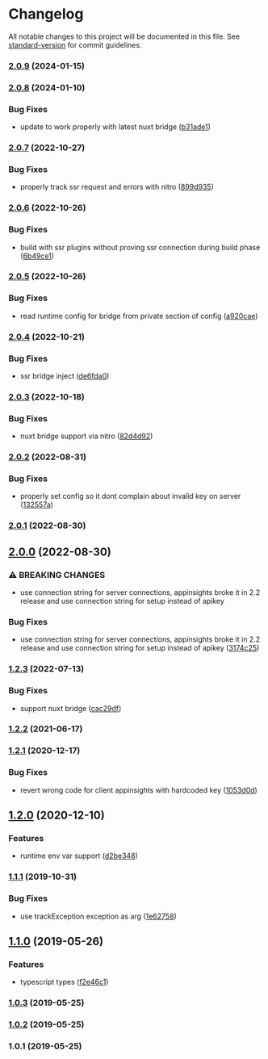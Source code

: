 # Changelog

All notable changes to this project will be documented in this file. See [standard-version](https://github.com/conventional-changelog/standard-version) for commit guidelines.

### [2.0.9](https://github.com/nuxt-community/applicationinsights-module/compare/v2.0.8...v2.0.9) (2024-01-15)

### [2.0.8](https://github.com/nuxt-community/applicationinsights-module/compare/v2.0.7...v2.0.8) (2024-01-10)


### Bug Fixes

* update to work properly with latest nuxt bridge ([b31ade1](https://github.com/nuxt-community/applicationinsights-module/commit/b31ade1f9c916296a09a9885c15b00009818ab19))

### [2.0.7](https://github.com/nuxt-community/applicationinsights-module/compare/v2.0.6...v2.0.7) (2022-10-27)


### Bug Fixes

* properly track ssr request and errors with  nitro ([899d935](https://github.com/nuxt-community/applicationinsights-module/commit/899d9358573c37a3f711109783fd64d368271952))

### [2.0.6](https://github.com/nuxt-community/applicationinsights-module/compare/v2.0.5...v2.0.6) (2022-10-26)


### Bug Fixes

* build with ssr plugins without proving ssr connection during build phase ([6b49ce1](https://github.com/nuxt-community/applicationinsights-module/commit/6b49ce15a3ce336e7422491dc71354733070cc5e))

### [2.0.5](https://github.com/nuxt-community/applicationinsights-module/compare/v2.0.4...v2.0.5) (2022-10-26)


### Bug Fixes

* read runtime config for bridge from private section of config ([a920cae](https://github.com/nuxt-community/applicationinsights-module/commit/a920cae2fc3184474335b86de7bdd3a29f221360))

### [2.0.4](https://github.com/nuxt-community/applicationinsights-module/compare/v2.0.3...v2.0.4) (2022-10-21)


### Bug Fixes

* ssr bridge inject ([de6fda0](https://github.com/nuxt-community/applicationinsights-module/commit/de6fda043076dfb954e557b8c71f433abac976d2))

### [2.0.3](https://github.com/nuxt-community/applicationinsights-module/compare/v2.0.2...v2.0.3) (2022-10-18)


### Bug Fixes

* nuxt bridge support via nitro ([82d4d92](https://github.com/nuxt-community/applicationinsights-module/commit/82d4d92dfa1eba23e9404c67b75b6f277a07a814))

### [2.0.2](https://github.com/nuxt-community/applicationinsights-module/compare/v2.0.1...v2.0.2) (2022-08-31)


### Bug Fixes

* properly set config so it dont complain about invalid key on server ([132557a](https://github.com/nuxt-community/applicationinsights-module/commit/132557a106ec18284dd0cea93c0e1d0c5129023a))

### [2.0.1](https://github.com/nuxt-community/applicationinsights-module/compare/v2.0.0...v2.0.1) (2022-08-30)

## [2.0.0](https://github.com/nuxt-community/applicationinsights-module/compare/v1.2.3...v2.0.0) (2022-08-30)


### ⚠ BREAKING CHANGES

* use connection string for server connections, appinsights broke it in 2.2 release and use connection string for setup instead of apikey

### Bug Fixes

* use connection string for server connections, appinsights broke it in 2.2 release and use connection string for setup instead of apikey ([3174c25](https://github.com/nuxt-community/applicationinsights-module/commit/3174c2532f03486525cefb25d2e506d7f646888b))

### [1.2.3](https://github.com/nuxt-community/applicationinsights-module/compare/v1.2.2...v1.2.3) (2022-07-13)


### Bug Fixes

* support nuxt bridge ([cac29df](https://github.com/nuxt-community/applicationinsights-module/commit/cac29df6bf62aabddc461f54580ed0b912d0c812))

### [1.2.2](https://github.com/nuxt-community/applicationinsights-module/compare/v1.2.1...v1.2.2) (2021-06-17)

### [1.2.1](https://github.com/nuxt-community/applicationinsights-module/compare/v1.2.0...v1.2.1) (2020-12-17)


### Bug Fixes

* revert wrong code for client appinsights with hardcoded key ([1053d0d](https://github.com/nuxt-community/applicationinsights-module/commit/1053d0da002e901358a9d75a831bcc81dc4bd1f3))

## [1.2.0](https://github.com/nuxt-community/applicationinsights-module/compare/v1.1.1...v1.2.0) (2020-12-10)


### Features

* runtime env var support ([d2be348](https://github.com/nuxt-community/applicationinsights-module/commit/d2be348e06f6d2ae9d3a6dd2c7080161bae0dda6))

### [1.1.1](https://github.com/nuxt-community/applicationinsights-module/compare/v1.1.0...v1.1.1) (2019-10-31)


### Bug Fixes

* use trackException exception as arg ([1e62758](https://github.com/nuxt-community/applicationinsights-module/commit/1e62758))

## [1.1.0](https://github.com/nuxt-community/applicationinsights-module/compare/v1.0.3...v1.1.0) (2019-05-26)


### Features

* typescript types ([f2e46c1](https://github.com/nuxt-community/applicationinsights-module/commit/f2e46c1))



### [1.0.3](https://github.com/nuxt-community/applicationinsights-module/compare/v1.0.2...v1.0.3) (2019-05-25)



### [1.0.2](https://github.com/nuxt-community/applicationinsights-module/compare/v1.0.1...v1.0.2) (2019-05-25)



### 1.0.1 (2019-05-25)
